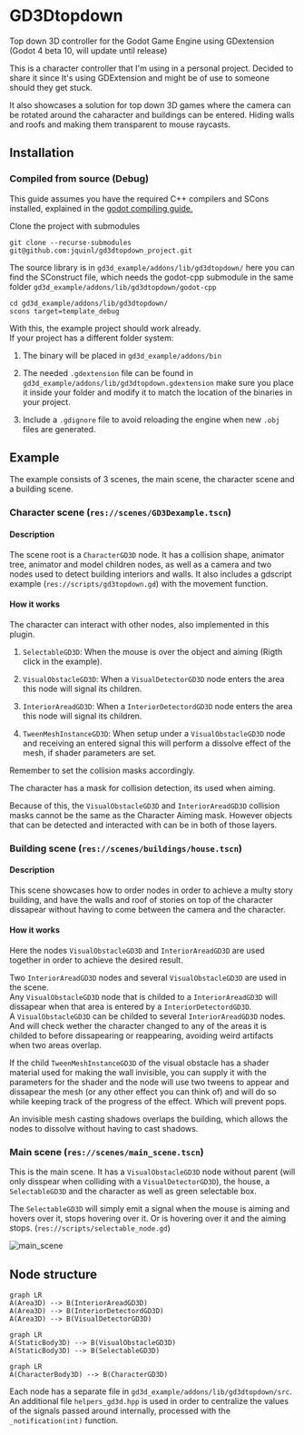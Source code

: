 # GD3Dtopdown
Top down 3D controller for the Godot Game Engine using GDextension (Godot 4 beta 10, will update until release)  

This is a character controller that I'm using in a personal project. Decided to share it since It's using GDExtension and might be of use to someone should they get stuck.  

It also showcases a solution for top down 3D games where the camera can be rotated around the caharacter and buildings can be entered. Hiding walls and roofs and making them transparent to mouse raycasts.  

## Installation
### Compiled from source (Debug)  

This guide assumes you have the required C++ compilers and SCons installed, explained in the [godot compiling guide.](https://docs.godotengine.org/en/stable/development/compiling/index.html) 

Clone the project with submodules  
```
git clone --recurse-submodules git@github.com:jquinl/gd3dtopdown_project.git
```  
The source library is in `gd3d_example/addons/lib/gd3dtopdown/` here you can find the SConstruct file, which needs the godot-cpp submodule in the same folder `gd3d_example/addons/lib/gd3dtopdown/godot-cpp`  
```
cd gd3d_example/addons/lib/gd3dtopdown/
scons target=template_debug
```  
With this, the example project should work already.  
If your project has a different folder system:  

1. The binary will be placed in `gd3d_example/addons/bin`  

2. The needed `.gdextension` file can be found in `gd3d_example/addons/lib/gd3dtopdown.gdextension`  make sure you place it inside your folder and modify it to match the location of the binaries in your project.

3. Include a `.gdignore` file to avoid reloading the engine when new `.obj` files are generated.  

## Example
The example consists of 3 scenes, the main scene, the character scene and a building scene.

### Character scene (`res://scenes/GD3Dexample.tscn`)  
#### Description  
  
The scene root is a `CharacterGD3D` node. It has a collision shape, animator tree, animator and model children nodes, as well as a camera and two nodes used to detect building interiors and walls.
It also includes a gdscript example (`res://scripts/gd3topdown.gd`) with the movement function.

#### How it works  

The character can interact with other nodes, also implemented in this plugin.  

1. `SelectableGD3D`: When the mouse is over the object and aiming (Rigth click in the example).

2. `VisualObstacleGD3D`: When a `VisualDetectorGD3D` node enters the area this node will signal its children.  

3. `InteriorAreadGD3D`: When a `InteriorDetectordGD3D` node enters the area this node will signal its children.  

4. `TweenMeshInstanceGD3D`: When setup under a `VisualObstacleGD3D` node and receiving an entered signal this will perform a dissolve effect of the mesh, if shader parameters are set.

Remember to set the collision masks accordingly.

The character has a mask for collision detection, its used when aiming.  

Because of this, the `VisualObstacleGD3D` and `InteriorAreadGD3D` collision masks cannot be the same as the Character Aiming mask. However objects that can be detected and interacted with can be in both of those layers.  

### Building scene (`res://scenes/buildings/house.tscn`)  
#### Description  

This scene showcases how to order nodes in order to achieve a multy story building, and have the walls and roof of stories on top of the character dissapear without having to come between the camera and the character.  

#### How it works  
Here the nodes  `VisualObstacleGD3D` and `InteriorAreadGD3D` are used together in order to achieve the desired result. 

Two `InteriorAreadGD3D` nodes and several `VisualObstacleGD3D` are used in the scene.  
Any `VisualObstacleGD3D` node that is childed to a `InteriorAreadGD3D` will dissapear when that area is entered by a `InteriorDetectordGD3D`.  
A `VisualObstacleGD3D` can be childed to several `InteriorAreadGD3D` nodes. And will check wether the character changed to any of the areas it is childed to before dissapearing or reappearing, avoiding weird artifacts when two areas overlap.  

If the child `TweenMeshInstanceGD3D` of the visual obstacle has a shader material used for making the wall invisible, you can supply it with the parameters for the shader and the node will use two tweens to appear and dissapear the mesh (or any other effect you can think of) and will do so while keeping track of the progress of the effect.
Which will prevent pops.

An invisible mesh casting shadows overlaps the building, which allows the nodes to dissolve without having to cast shadows.

### Main scene (`res://scenes/main_scene.tscn`)

This is the main scene. It has a `VisualObstacleGD3D` node without parent (will only disspear when colliding with a `VisualDetectorGD3D`), the house, a `SelectableGD3D` and the character as well as green selectable box.

The `SelectableGD3D` will simply emit a signal when the mouse is aiming and hovers over it, stops hovering over it. Or is hovering over it and the aiming stops. (`res://scripts/selectable_node.gd`)

![main_scene](./images/main_scene.png "Main Scene")  

## Node structure  
```mermaid
graph LR
A(Area3D) --> B(InteriorAreadGD3D)  
A(Area3D) --> B(InteriorDetectordGD3D)  
A(Area3D) --> B(VisualDetectorGD3D)  
```  
  
```mermaid
graph LR
A(StaticBody3D) --> B(VisualObstacleGD3D)  
A(StaticBody3D) --> B(SelectableGD3D)  
```
  
```mermaid
graph LR
A(CharacterBody3D) --> B(CharacterGD3D)  
```
Each node has a separate file in `gd3d_example/addons/lib/gd3dtopdown/src`. An additional file `helpers_gd3d.hpp` is used in order to centralize the values of the signals passed around internally, processed with the `_notification(int)` function.  

